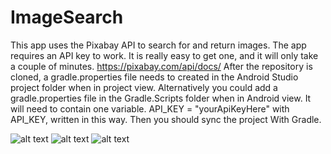 # ImageSearch
This app uses the Pixabay API to search for and return images. 
The app requires an API key to work. It is really easy to get one, and it will only take a couple of minutes. 
https://pixabay.com/api/docs/ 
After the repository is cloned, a gradle.properties file needs to created in the Android Studio project folder when 
in project view. Alternatively you could add a gradle.properties file in the Gradle.Scripts folder when in Android view.
It will need to contain one variable. API_KEY = "yourApiKeyHere" with API_KEY, written in this way. Then you should sync 
the project With Gradle. 


![alt text](https://thumbs.gfycat.com/WickedHarshHalibut-size_restricted.gif) 
![alt text](https://thumbs.gfycat.com/FixedDentalJaguar-size_restricted.gif)
![alt text](https://thumbs.gfycat.com/DeliciousVacantIberianbarbel-size_restricted.gif)
